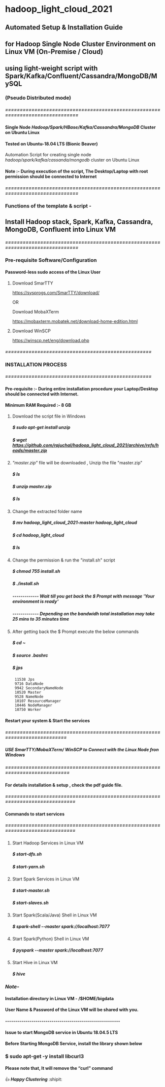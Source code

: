# hadoop_light_cloud_2021
## Automated Setup & Installation Guide 
## for Hadoop Single Node Cluster Environment on Linux VM (On-Premise / Cloud)
## using light-weight script with Spark/Kafka/Confluent/Cassandra/MongoDB/MySQL
### (Pseudo Distributed mode)
##### ==============================================================================

#### Single Node _Hadoop/Spark/HBase/Kafka/Cassandra/MongoDB_ Cluster on Ubuntu Linux
#### Tested on Ubuntu-18.04 LTS (Bionic Beaver)

Automation Script for creating single node _hadoop/spark/kafka/cassanda/mongodb_ cluster on Ubuntu Linux 

#### Note :- During execution of the script, The Desktop/Laptop with root permission should be connected to Internet
##### ==============================================================================

### Functions of the template & script -
## Install Hadoop stack, Spark, Kafka, Cassandra, MongoDB, Confluent into Linux VM

##### ==============================================================================
### Pre-requisite Software/Configuration
#### Password-less sudo access of the Linux User

1. Download SmarTTY

	https://sysprogs.com/SmarTTY/download/
	
	OR
	
	Download MobaXTerm
	
	https://mobaxterm.mobatek.net/download-home-edition.html

2. Download WinSCP

	https://winscp.net/eng/download.php
	

	
##### ==================================================
###  INSTALLATION PROCESS
##### ==================================================

#### Pre-requisite :- During entire installation procedure your Laptop/Desktop should be connected with Internet.
#### Minimum RAM Required :- 8 GB

1. Download the script file in Windows

      ##### $ sudo apt-get install unzip 

      ##### $ wget https://github.com/rajuchal/hadoop_light_cloud_2021/archive/refs/heads/master.zip

2. _"master.zip"_ file will be downloaded , Unzip the file "master.zip"

      ##### $ ls
      ##### $ unzip master.zip
      ##### $ ls

3. Change the extracted folder name

      ##### $ mv hadoop_light_cloud_2021-master hadoop_light_cloud
      ##### $ cd hadoop_light_cloud
      ##### $ ls

4. Change the permission & run the "install.sh" script

      ##### $ chmod 755 install.sh

      ##### $ ./install.sh


      ##### ------------- Wait till you get back the $ Prompt with message 'Your environment is ready'
      ##### ------------- Depending on the bandwidh total installation may take 25 mins to 35 minutes time

6. After getting back the $ Prompt execute the below commands 

      ##### $ cd ~
      ##### $ source .bashrc

      ##### $ jps

		11538 Jps
		9716 DataNode
		9942 SecondaryNameNode
		10520 Master
		9528 NameNode
		10107 ResourceManager
		10446 NodeManager
		10750 Worker

#### Restart your system & Start the services

##### ==========================================================================
##### USE SmarTTY/MobaXTerm/ WinSCP to Connect with the Linux Node fron Windows

##### ===========================================================================

#### For details installation & setup , check the pdf guide file.

##### =============================================================================

#### Commands to start services

##### =============================================================================

1. Start Hadoop Services in Linux VM
    ##### $ start-dfs.sh
    ##### $ start-yarn.sh

2. Start Spark Services in Linux VM
    ##### $ start-master.sh
    ##### $ start-slaves.sh

3. Start Spark(Scala/Java) Shell  in Linux VM

    ##### $ spark-shell --master spark://localhost:7077

4. Start Spark(Python) Shell  in Linux VM

    ##### $ pyspark --master spark://localhost:7077

5. Start Hive  in Linux VM

    ##### $ hive

### *Note-*
#### Installation directory in Linux VM - /$HOME/bigdata
#### User Name & Password of the Linux VM will be shared with you.
#### ---------------------------------------------------------
#### Issue to start MongoDB service in Ubuntu 18.04.5 LTS
#### Before Starting MongoDB Service, install the library shown below
 ###  $ sudo apt-get -y install libcurl3
#### Please note that, It will remove the “curl” command



:+1: **_Happy Clustering_** :shipit:
